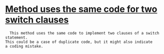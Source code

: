 # [Method uses the same code for two switch clauses](https://spotbugs.readthedocs.io/en/latest/bugDescriptions.html#DB_DUPLICATE_SWITCH_CLAUSES)

      This method uses the same code to implement two clauses of a switch statement.
    This could be a case of duplicate code, but it might also indicate
    a coding mistake.